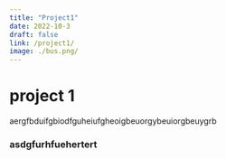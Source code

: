 ```yaml
---
title: "Project1"
date: 2022-10-3
draft: false
link: /project1/
image: ./bus.png/
---
```


# project 1

aergfbduifgbiodfguheiufgheoigbeuorgybeuiorgbeuygrb

### asdgfurhfuehertert